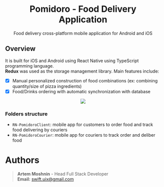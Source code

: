 <h1 align="center">Pomidoro - Food Delivery Application </h1>
<p align="center">Food delivery cross-platform mobile application for Android and iOS</p>

## Overview

It is built for iOS and Android using React Native using TypeScript programming language. <br/> **Redux** was used as the storage management library.
Main features include:
- [x] Manual personalized construction of food combinations (ex: combining quantity/size of pizza ingredients)
- [x] Food/Drinks ordering with automatic synchronization with database

<div align="center">
  <img src="./Pomidoro-W.png" />
</div>

### Folders structure

- `RN-PomidoroClient`: mobile app for customers to order food and track food delivering by couriers
- `RN-PomidoroCourier`: mobile app for couriers to track order and deliber food

# Authors

> **Artem Moshnin** - Head Full Stack Developer <br/>
> **Email:** swift.uix@gmail.com
